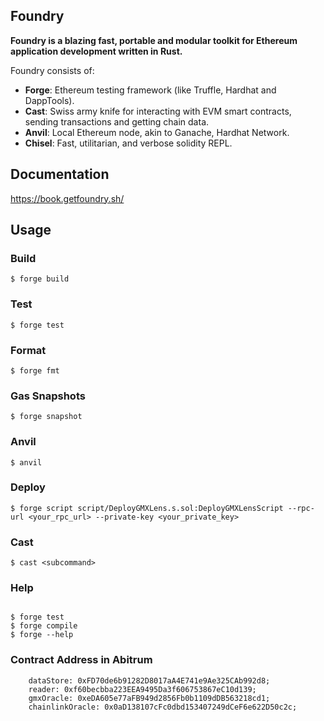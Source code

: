 ## Foundry

**Foundry is a blazing fast, portable and modular toolkit for Ethereum application development written in Rust.**

Foundry consists of:

-   **Forge**: Ethereum testing framework (like Truffle, Hardhat and DappTools).
-   **Cast**: Swiss army knife for interacting with EVM smart contracts, sending transactions and getting chain data.
-   **Anvil**: Local Ethereum node, akin to Ganache, Hardhat Network.
-   **Chisel**: Fast, utilitarian, and verbose solidity REPL.

## Documentation

https://book.getfoundry.sh/

## Usage

### Build

```shell
$ forge build
```

### Test

```shell
$ forge test
```

### Format

```shell
$ forge fmt
```

### Gas Snapshots

```shell
$ forge snapshot
```

### Anvil

```shell
$ anvil
```

### Deploy

```shell
$ forge script script/DeployGMXLens.s.sol:DeployGMXLensScript --rpc-url <your_rpc_url> --private-key <your_private_key>
```

### Cast

```shell
$ cast <subcommand>
```

### Help

```shell

$ forge test
$ forge compile
$ forge --help
```

### Contract Address in Abitrum
```
    dataStore: 0xFD70de6b91282D8017aA4E741e9Ae325CAb992d8;
    reader: 0xf60becbba223EEA9495Da3f606753867eC10d139;
    gmxOracle: 0xeDA605e77aFB949d2856Fb0b1109dDB563218cd1;
    chainlinkOracle: 0x0aD138107cFc0dbd153407249dCeF6e622D50c2c;
```